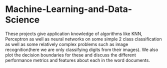 # Machine-Learning-and-Data-Science

These projects give application knowledge of algorithms like KNN, Perceptron as well as neural networks on some simple 2 class classification as well as some relatively complex problems such as image recognition(here we are only classifying digits from their images). We also plot the decision boundaries for these and discuss the different performance metrics and features about each in the word documents.
